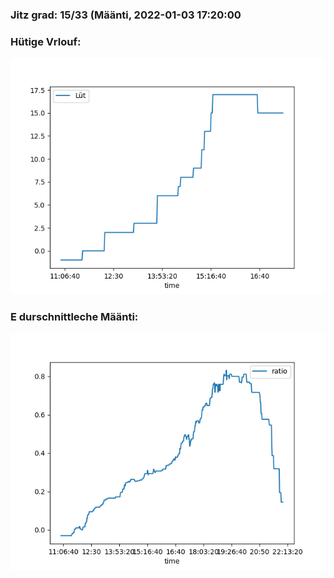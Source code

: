 ### Jitz grad: 15/33 (Määnti, 2022-01-03 17:20:00

### Hütige Vrlouf:
![Graph](Today.png)

### E durschnittleche Määnti:
![Graph](Määnti.png)